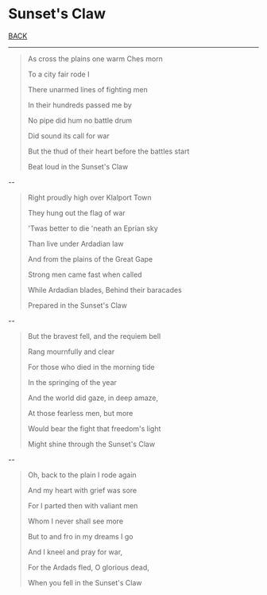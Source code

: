 # Sunset's Claw

[BACK](./CULTURE.md)

---

> As cross the plains one warm Ches morn 
> 
> To a city fair rode I
> 
> There unarmed lines of fighting men 
> 
> In their hundreds passed me by
> 
> No pipe did hum no battle drum 
> 
> Did sound its call for war
> 
> But the thud of their heart before the battles start
> 
> Beat loud in the Sunset's Claw

--
 
> Right proudly high over Klalport Town
> 
> They hung out the flag of war
> 
> 'Twas better to die 'neath an Eprian sky
> 
> Than live under Ardadian law
> 
> And from the plains of the Great Gape
> 
> Strong men came fast when called
> 
> While Ardadian blades, Behind their baracades
> 
> Prepared in the Sunset's Claw

--

> But the bravest fell, and the requiem bell
> 
> Rang mournfully and clear
> 
> For those who died in the morning tide
> 
> In the springing of the year
> 
> And the world did gaze, in deep amaze,
> 
> At those fearless men, but more
> 
> Would bear the fight that freedom's light
> 
> Might shine through the Sunset's Claw

--

> Oh, back to the plain I rode again
> 
> And my heart with grief was sore
> 
> For I parted then with valiant men
> 
> Whom I never shall see more
> 
> But to and fro in my dreams I go
> 
> And I kneel and pray for war,
> 
> For the Ardads fled, O glorious dead,
> 
> When you fell in the Sunset's Claw